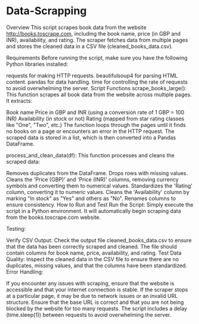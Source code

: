 # Data-Scrapping

Overview
This script scrapes book data from the website http://books.toscrape.com, including the book name, price (in GBP and INR), availability, and rating. The scraper fetches data from multiple pages and stores the cleaned data in a CSV file (cleaned_books_data.csv).

Requirements
Before running the script, make sure you have the following Python libraries installed:

requests for making HTTP requests.
beautifulsoup4 for parsing HTML content.
pandas for data handling.
time for controlling the rate of requests to avoid overwhelming the server.
Script Functions
scrape_books_large(): This function scrapes all book data from the website across multiple pages. It extracts:

Book name
Price in GBP and INR (using a conversion rate of 1 GBP = 100 INR)
Availability (in stock or not)
Rating (mapped from star rating classes like "One", "Two", etc.)
The function loops through the pages until it finds no books on a page or encounters an error in the HTTP request. The scraped data is stored in a list, which is then converted into a Pandas DataFrame.

process_and_clean_data(df): This function processes and cleans the scraped data:

Removes duplicates from the DataFrame.
Drops rows with missing values.
Cleans the 'Price (GBP)' and 'Price (INR)' columns, removing currency symbols and converting them to numerical values.
Standardizes the 'Rating' column, converting it to numeric values.
Cleans the 'Availability' column by marking "In stock" as "Yes" and others as "No".
Renames columns to ensure consistency.
How to Run and Test
Run the Script: Simply execute the script in a Python environment. It will automatically begin scraping data from the books.toscrape.com website.

Testing:

Verify CSV Output: Check the output file cleaned_books_data.csv to ensure that the data has been correctly scraped and cleaned. The file should contain columns for book name, price, availability, and rating.
Test Data Quality: Inspect the cleaned data in the CSV file to ensure there are no duplicates, missing values, and that the columns have been standardized.
Error Handling:

If you encounter any issues with scraping, ensure that the website is accessible and that your internet connection is stable.
If the scraper stops at a particular page, it may be due to network issues or an invalid URL structure. Ensure that the base URL is correct and that you are not being blocked by the website for too many requests.
The script includes a delay (time.sleep(1)) between requests to avoid overwhelming the server.
